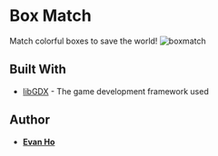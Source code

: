 # Box Match

Match colorful boxes to save the world!
![boxmatch](https://user-images.githubusercontent.com/25027010/46457392-07219380-c767-11e8-969c-5ecce5f6f201.png)

## Built With

* [libGDX](https://libgdx.badlogicgames.com/) - The game development framework used

## Author

* [**Evan Ho**](https://github.com/evanho9)
